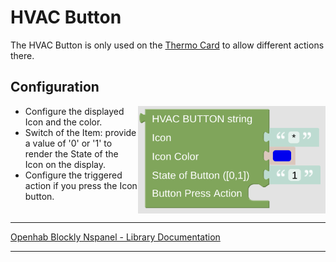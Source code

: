 # HVAC Button

The HVAC Button is only used on the [Thermo Card](blockLibrary_nspanel_cards_cardThermo.md) to allow different actions there.

## Configuration

[<img src="img/blockLibrary_nspanel_helpers_hvacButton.png" align="right" width="300">](img/blockLibrary_nspanel_helpers_hvacButton.png)

- Configure the displayed Icon and the color.
- Switch of the Item: provide a value of '0' or '1' to render the State of the Icon on the display.
- Configure the triggered action if you press the Icon button.<br clear="right"/>

---

[Openhab Blockly Nspanel - Library Documentation](README.md)

---
